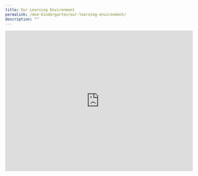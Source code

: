 ```yaml
---
title: Our Learning Environment
permalink: /moe-kindergarten/our-learning-environment/
description: ""
---
```

<iframe loading="lazy" allowfullscreen="" style="border:0;" height="450" width="600" src="https://www.google.com/maps/embed?pb=!4v1673953611424!6m8!1m7!1sCAoSLEFGMVFpcE9GVVlONC1GZVVjSDlNTnpKbTBvWnE3UTgtWnhyVkp2Wi03T25q!2m2!1d1.3829575!2d103.89637471!3f244.07!4f-0.9200000000000017!5f0.7820865974627469"></iframe>